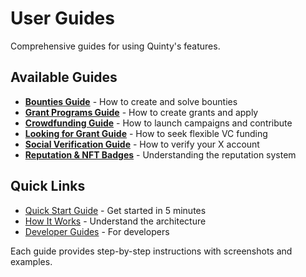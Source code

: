 # User Guides

Comprehensive guides for using Quinty's features.

## Available Guides

- **[Bounties Guide](bounties.md)** - How to create and solve bounties
- **[Grant Programs Guide](grants.md)** - How to create grants and apply
- **[Crowdfunding Guide](crowdfunding.md)** - How to launch campaigns and contribute
- **[Looking for Grant Guide](looking-for-grant.md)** - How to seek flexible VC funding
- **[Social Verification Guide](social-verification.md)** - How to verify your X account
- **[Reputation & NFT Badges](reputation.md)** - Understanding the reputation system

## Quick Links

- [Quick Start Guide](../quickstart.md) - Get started in 5 minutes
- [How It Works](../how-it-works.md) - Understand the architecture
- [Developer Guides](../developer-guides/README.md) - For developers

Each guide provides step-by-step instructions with screenshots and examples.
